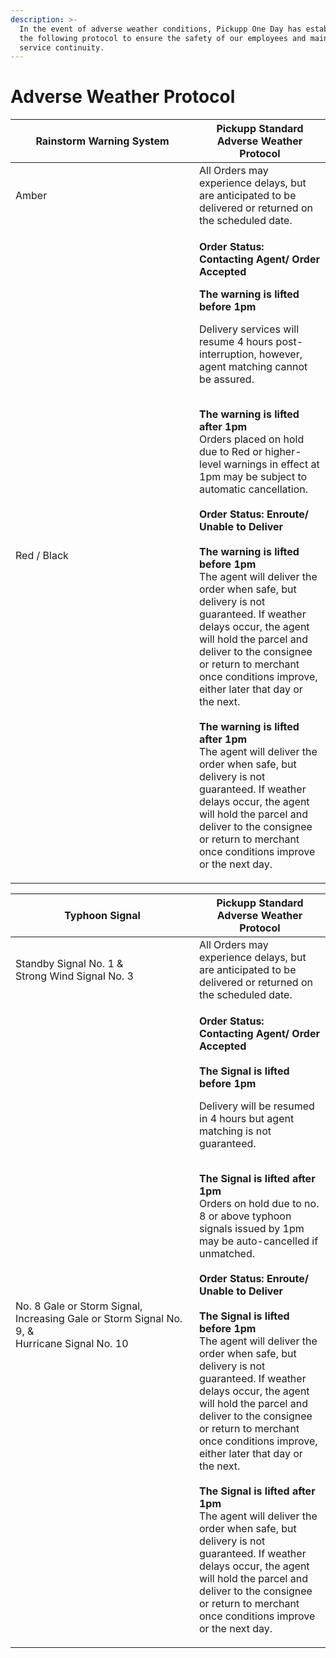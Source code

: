 ```yaml
---
description: >-
  In the event of adverse weather conditions, Pickupp One Day has established
  the following protocol to ensure the safety of our employees and maintain
  service continuity.
---
```


# Adverse Weather Protocol

<table><thead><tr><th width="278">Rainstorm Warning System</th><th>Pickupp Standard Adverse Weather Protocol</th></tr></thead><tbody><tr><td>Amber </td><td>All Orders may experience delays, but are anticipated to be delivered or returned on the scheduled date.</td></tr><tr><td>Red / Black</td><td><p><strong>Order Status: Contacting Agent/ Order Accepted</strong><br></p><p><strong>The warning is lifted before 1pm</strong></p><p>Delivery services will resume 4 hours post-interruption, however, agent matching cannot be assured.</p><p><br><strong>The warning is lifted after 1pm</strong><br>Orders placed on hold due to Red or higher-level warnings in effect at 1pm may be subject to automatic cancellation.<br><br><strong>Order Status: Enroute/ Unable to Deliver</strong><br><br><strong>The warning is lifted before 1pm</strong><br>The agent will deliver the order when safe, but delivery is not guaranteed. If weather delays occur, the agent will hold the parcel and deliver to the consignee or return to merchant once conditions improve, either later that day or the next.<br><br><strong>The warning is lifted after 1pm</strong><br>The agent will deliver the order when safe, but delivery is not guaranteed. If weather delays occur, the agent will hold the parcel and deliver to the consignee or return to merchant once conditions improve or the next day.</p></td></tr></tbody></table>

<table><thead><tr><th width="278">Typhoon Signal</th><th>Pickupp Standard Adverse Weather Protocol</th></tr></thead><tbody><tr><td>Standby Signal No. 1 &#x26; <br>Strong Wind Signal No. 3</td><td>All Orders may experience delays, but are anticipated to be delivered or returned on the scheduled date.</td></tr><tr><td>No. 8 Gale or Storm Signal, <br>Increasing Gale or Storm Signal No. 9, &#x26;<br>Hurricane Signal No. 10<br></td><td><p><strong>Order Status: Contacting Agent/ Order Accepted</strong><br><br><strong>The Signal is lifted before 1pm</strong></p><p>Delivery will be resumed in 4 hours but agent matching is not guaranteed.</p><p><br><strong>The Signal is lifted after 1pm</strong><br>Orders on hold due to no. 8 or above typhoon signals issued by 1pm may be auto-cancelled if unmatched.<br><br><strong>Order Status: Enroute/ Unable to Deliver</strong><br><br><strong>The Signal is lifted before 1pm</strong><br>The agent will deliver the order when safe, but delivery is not guaranteed. If weather delays occur, the agent will hold the parcel and deliver to the consignee or return to merchant once conditions improve, either later that day or the next.<br><br><strong>The Signal is lifted after 1pm</strong><br>The agent will deliver the order when safe, but delivery is not guaranteed. If weather delays occur, the agent will hold the parcel and deliver to the consignee or return to merchant once conditions improve or the next day.</p></td></tr></tbody></table>

